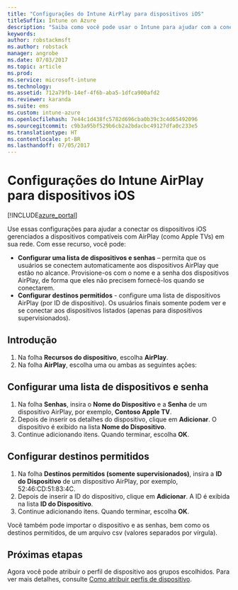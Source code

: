 ```yaml
---
title: "Configurações do Intune AirPlay para dispositivos iOS"
titleSuffix: Intune on Azure
description: "Saiba como você pode usar o Intune para ajudar com a conexão automática dos dispositivos iOS para dispositivos compatíveis com AirPlay."
keywords: 
author: robstackmsft
ms.author: robstack
manager: angrobe
ms.date: 07/03/2017
ms.topic: article
ms.prod: 
ms.service: microsoft-intune
ms.technology: 
ms.assetid: 712a79fb-14ef-4f6b-aba5-1dfca900afd2
ms.reviewer: karanda
ms.suite: ems
ms.custom: intune-azure
ms.openlocfilehash: 7e44c1d438fc5782d696cba0b39c3c4d65492096
ms.sourcegitcommit: c9b3a95bf529b6cb2a2bdacbc49127dfa0c233e5
ms.translationtype: HT
ms.contentlocale: pt-BR
ms.lasthandoff: 07/05/2017
---
```

# <a name="intune-airplay-settings-for-ios-devices"></a>Configurações do Intune AirPlay para dispositivos iOS

[!INCLUDE[azure_portal](./includes/azure_portal.md)]

Use essas configurações para ajudar a conectar os dispositivos iOS gerenciados a dispositivos compatíveis com AirPlay (como Apple TVs) em sua rede.
Com esse recurso, você pode:

- **Configurar uma lista de dispositivos e senhas** – permita que os usuários se conectem automaticamente aos dispositivos AirPlay que estão no alcance. Provisione-os com o nome e a senha dos dispositivos AirPlay, de forma que eles não precisem fornecê-los quando se conectarem.
- **Configurar destinos permitidos** - configure uma lista de dispositivos AirPlay (por ID de dispositivo). Os usuários finais somente podem ver e se conectar aos dispositivos listados (apenas para dispositivos supervisionados).

## <a name="get-started"></a>Introdução

1. Na folha **Recursos do dispositivo**, escolha **AirPlay**.
2. Na folha **AirPlay**, escolha uma ou ambas as seguintes ações:

## <a name="configure-a-device-and-password-list"></a>Configurar uma lista de dispositivos e senha

1. Na folha **Senhas**, insira o **Nome do Dispositivo** e a **Senha** de um dispositivo AirPlay, por exemplo, **Contoso Apple TV**.
2. Depois de inserir os detalhes do dispositivo, clique em **Adicionar**. O dispositivo é exibido na lista **Nome do Dispositivo**.
3. Continue adicionando itens. Quando terminar, escolha **OK**.


## <a name="configure-allowed-destinations"></a>Configurar destinos permitidos

1. Na folha **Destinos permitidos (somente supervisionados)**, insira a **ID do Dispositivo** de um dispositivo AirPlay, por exemplo, 52:46:CD:51:83:4C.
2. Depois de inserir a ID do dispositivo, clique em **Adicionar**. A ID é exibida na lista **ID do Dispositivo**.
3. Continue adicionando itens. Quando terminar, escolha **OK**.

Você também pode importar o dispositivo e as senhas, bem como os destinos permitidos, de um arquivo csv (valores separados por vírgula).


## <a name="next-steps"></a>Próximas etapas

Agora você pode atribuir o perfil de dispositivo aos grupos escolhidos. Para ver mais detalhes, consulte [Como atribuir perfis de dispositivo](device-profile-assign.md).

